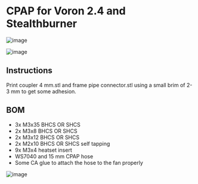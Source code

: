 # CPAP for Voron 2.4 and Stealthburner

![image](https://user-images.githubusercontent.com/37978198/213911436-9f89ef58-61e0-4f93-8960-56643ca9741a.png)

![image](https://user-images.githubusercontent.com/37978198/213911405-95745975-a38d-484e-b0d2-fbd0d3569267.png)

## Instructions

Print coupler 4 mm.stl and frame pipe connector.stl using a small brim of 2-3 mm to get some adhesion.

## BOM

*   3x M3x35 BHCS OR SHCS
*   2x M3x8 BHCS OR SHCS
*   2x M3x12 BHCS OR SHCS
*   2x M2x10 BHCS OR SHCS self tapping
*   9x M3x4 heatset insert
*   WS7040 and 15 mm CPAP hose
*   Some CA glue to attach the hose to the fan properly

![image](https://user-images.githubusercontent.com/37978198/213911423-fc5d8ed3-4a4f-44a5-99ed-def7ff8b448b.png)
